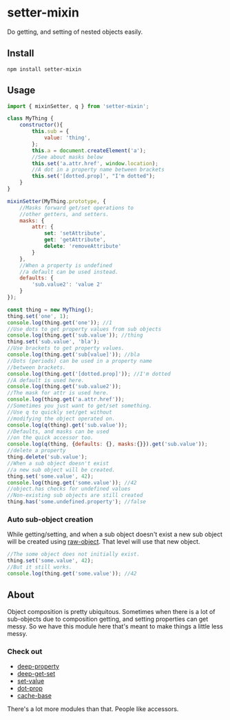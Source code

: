 setter-mixin
===

Do getting, and setting of nested objects easily.

Install
---

`npm install setter-mixin`

Usage
---

```javascript
import { mixinSetter, q } from 'setter-mixin';

class MyThing {
    constructor(){
        this.sub = {
            value: 'thing',
        };
        this.a = document.createElement('a');
        //See about masks below
        this.set('a.attr.href', window.location);
        //A dot in a property name between brackets
        this.set('[dotted.prop]', "I'm dotted");
    }
}

mixinSetter(MyThing.prototype, {
    //Masks forward get/set operations to
    //other getters, and setters.
    masks: {
        attr: {
            set: 'setAttribute',
            get: 'getAttribute',
            delete: 'removeAttribute'
        }
    },
    //When a property is undefined
    //a default can be used instead.
    defaults: {
        'sub.value2': 'value 2'
    }
});

const thing = new MyThing();
thing.set('one', 1);
console.log(thing.get('one')); //1
//Use dots to get property values from sub objects
console.log(thing.get('sub.value')); //thing
thing.set('sub.value', 'bla');
//Use brackets to get property values.
console.log(thing.get('sub[value]')); //bla
//Dots (periods) can be used in a property name
//between brackets.
console.log(thing.get('[dotted.prop]')); //I'm dotted
//A default is used here.
console.log(thing.get('sub.value2'));
//The mask for attr is used here.
console.log(thing.get('a.attr.href'));
//Sometimes you just want to get/set something.
//Use q to quickly set/get without
//modifying the object operated on.
console.log(q(thing).get('sub.value'));
//Defaults, and masks can be used
//on the quick accessor too.
console.log(q(thing, {defaults: {}, masks:{}}).get('sub.value'));
//delete a property
thing.delete('sub.value');
//When a sub object doesn't exist
//a new sub object will be created.
thing.set('some.value', 42);
console.log(thing.get('some.value')); //42
//object.has checks for undefined values
//Non-existing sub objects are still created
thing.has('some.undefined.property'); //false
```

### Auto sub-object creation

While getting/setting, and when a sub object doesn't exist a new sub object will be created using [raw-object](https://github.com/hollowdoor/raw_object). That level will use that new object.

```javascript
//The some object does not initially exist.
thing.set('some.value', 42);
//But it still works.
console.log(thing.get('some.value')); //42
```

About
---

Object composition is pretty ubiquitous. Sometimes when there is a lot of sub-objects due to composition getting, and setting properties can get messy. So we have this module here that's meant to make things a little less messy.

### Check out

* [deep-property](https://www.npmjs.com/package/deep-property)
* [deep-get-set](https://www.npmjs.com/package/deep-get-set)
* [set-value](https://www.npmjs.com/package/set-value)
* [dot-prop](https://www.npmjs.com/package/dot-prop)
* [cache-base](https://www.npmjs.com/package/cache-base)

There's a lot more modules than that. People like accessors.
